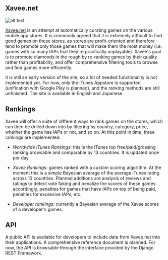 
## Xavee.net

![alt text](https://s3-ap-northeast-1.amazonaws.com/xavee/static/img/xavee-screenshot.png "Screenshot of the app in action")

[Xavee.net](https://www.xavee.net) is an attempt at automatically curating games on the various mobile app stores.
It is commonly agreed that it is extremely difficult to find good games on these stores,
as stores are profit-oriented and therefore tend to promote only those games that will make them the most money
(i.e. games with so many IAPs that they're practically unplayable).
Xavee's goal is to promote diamonds in the rough by re-ranking games by their quality rather than profitability,
and offer comprehensive filtering tools to browse and find games more efficiently.

It is still an early version of the site, so a lot of needed functionality is not implemented yet.
For now, only the iTunes Appstore is supported (unification with Google Play is planned), and the ranking methods are still unfinished.
The site is available in English and Japanese.

## Rankings

Xavee will offer a suite of different ways to rank games on the stores, which can then be drilled down into
by filtering by country, category, price, whether the game has IAPs or not, and so on.
At this point in time, three rankings are implemented:

* *Worldwide iTunes Rankings*: this is the iTunes top free/paid/grossing ranking browsable and comparable by 13 countries. It is updated once per day.

* *Xavee Rankings*: games ranked with a custom scoring algorithm. At the moment this is a simple Bayesian average 
of the average iTunes rating across 13 countries. Planned additions are analysis of reviews and ratings to detect vote faking
and penalize the scores of these games accordingly, penalties for games that have IAPs on top of being paid, penalties for excessive IAPs, etc.

* *Developer rankings*: currently a Bayesian average of the Xavee scores of a developer's games.

## API
A public API is available for developers to include data from Xavee.net into their applications.
A comprehensive reference document is planned. For now, the API is browsable through the interface provided by the Django REST Framework.
